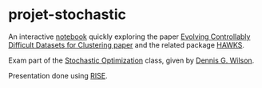 # projet-stochastic
An interactive [notebook](./clustering_datasets.ipynb) quickly exploring the paper [Evolving Controllably Difficult Datasets for Clustering paper](https://dl.acm.org/doi/10.1145/3321707.3321761) and the related package [HAWKS](https://github.com/sea-shunned/hawks). 

Exam part of the [Stochastic Optimization](https://supaerodatascience.github.io/stochastic/) class, given by [Dennis G. Wilson](https://d9w.github.io/).

Presentation done using [RISE](https://github.com/damianavila/RISE).

